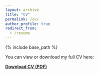 ```yaml
---
layout: archive
title: "CV"
permalink: /cv/
author_profile: true
redirect_from:
  - /resume
---
```


{% include base_path %}

<p>You can view or download my full CV here:</p>

<p><a href="/downloads/Tara_CV_Website.pdf" target="_blank" style="font-weight: 600; color: #1a1a1a; text-decoration: underline;">Download CV (PDF)</a></p>
